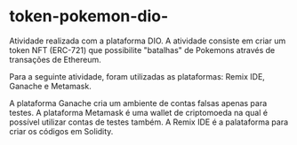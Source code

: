 # token-pokemon-dio-

Atividade realizada com a plataforma DIO. 
A atividade consiste em criar um token NFT (ERC-721) que possibilite "batalhas" de Pokemons através de transações de Ethereum. 

Para a seguinte atividade, foram utilizadas as plataformas: Remix IDE, Ganache e Metamask.

A plataforma Ganache cria um ambiente de contas falsas apenas para testes.
A plataforma Metamask é uma wallet de criptomoeda na qual é possível utilizar contas de testes também. 
A Remix IDE é a palataforma para criar os códigos em Solidity. 
